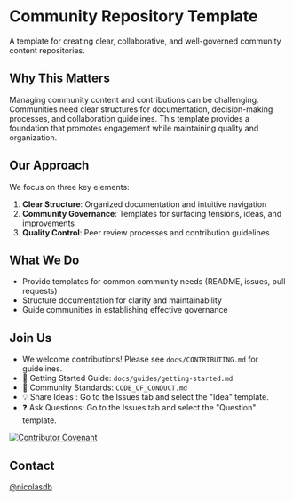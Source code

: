 # Community Repository Template

A template for creating clear, collaborative, and well-governed community content repositories.

## Why This Matters

Managing community content and contributions can be challenging. Communities need clear structures for documentation, decision-making processes, and collaboration guidelines. This template provides a foundation that promotes engagement while maintaining quality and organization.

## Our Approach

We focus on three key elements:

1. **Clear Structure**: Organized documentation and intuitive navigation
2. **Community Governance**: Templates for surfacing tensions, ideas, and improvements
3. **Quality Control**: Peer review processes and contribution guidelines

## What We Do

- Provide templates for common community needs (README, issues, pull requests)
- Structure documentation for clarity and maintainability
- Guide communities in establishing effective governance

## Join Us

- We welcome contributions! Please see `docs/CONTRIBUTING.md` for guidelines.
- 🤝 Getting Started Guide: `docs/guides/getting-started.md`
- 📜 Community Standards: `CODE_OF_CONDUCT.md`
- 💡 Share Ideas : Go to the Issues tab and select the "Idea" template.
- ❓ Ask Questions: Go to the Issues tab and select the "Question" template.

[![Contributor Covenant](https://img.shields.io/badge/Contributor%20Covenant-2.1-4baaaa.svg)](CODE_OF_CONDUCT.md)

## Contact

[@nicolasdb](https://github.com/nicolasdb)
